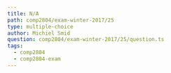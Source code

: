 ```yaml
---
title: N/A
path: comp2804/exam-winter-2017/25
type: multiple-choice
author: Michiel Smid
question: comp2804/exam-winter-2017/25/question.ts
tags:
  - comp2804
  - comp2804-exam
---
```

